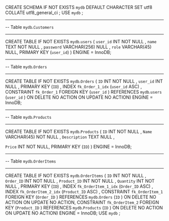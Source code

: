 CREATE SCHEMA IF NOT EXISTS `mydb` DEFAULT CHARACTER SET utf8 COLLATE
utf8_general_ci ;
USE `mydb` ;
-- -----------------------------------------------------
-- Table `mydb`.`Customers`
-- -----------------------------------------------------
CREATE TABLE IF NOT EXISTS `mydb`.`users` (
`user_id` INT NOT NULL ,
`name` TEXT NOT NULL ,
`password` VARCHAR(256) NULL ,
`role` VARCHAR(45) NULL,
PRIMARY KEY (`user_id`) )
ENGINE = InnoDB;
-- -----------------------------------------------------
-- Table `mydb`.`Orders`
-- -----------------------------------------------------
CREATE TABLE IF NOT EXISTS `mydb`.`Orders` (
`ID` INT NOT NULL ,
`user_id` INT NULL ,
PRIMARY KEY (`ID`) ,
INDEX `fk_Order_1_idx` (`user_id` ASC) ,
CONSTRAINT `fk_Order_1`
FOREIGN KEY (`user_id` )
REFERENCES `mydb`.`users` (`user_id` )
ON DELETE NO ACTION
ON UPDATE NO ACTION)
ENGINE = InnoDB;

-- -----------------------------------------------------
-- Table `mydb`.`Products`
-- -----------------------------------------------------
CREATE TABLE IF NOT EXISTS `mydb`.`Products` (
`ID` INT NOT NULL ,
`Name` VARCHAR(45) NOT NULL ,
`Description` TEXT NULL ,

`Price` INT NOT NULL,
PRIMARY KEY (`ID`) )
ENGINE = InnoDB;
-- -----------------------------------------------------
-- Table `mydb`.`OrderItems`
-- -----------------------------------------------------
CREATE TABLE IF NOT EXISTS `mydb`.`OrderItems` (
`ID` INT NOT NULL ,
`Order_ID` INT NOT NULL ,
`Product_ID` INT NOT NULL ,
`Quantity` INT NOT NULL ,
PRIMARY KEY (`ID`) ,
INDEX `fk_OrderItem_1_idx` (`Order_ID` ASC) ,
INDEX `fk_OrderItem_2_idx` (`Product_ID` ASC) ,
CONSTRAINT `fk_OrderItem_1`
FOREIGN KEY (`Order_ID` )
REFERENCES `mydb`.`Orders` (`ID` )
ON DELETE NO ACTION
ON UPDATE NO ACTION,
CONSTRAINT `fk_OrderItem_2`
FOREIGN KEY (`Product_ID` )
REFERENCES `mydb`.`Products` (`ID` )
ON DELETE NO ACTION
ON UPDATE NO ACTION)
ENGINE = InnoDB;
USE `mydb` ;
